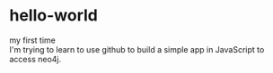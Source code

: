 # hello-world
my first time <br>
I'm trying to learn to use github to build a simple app in JavaScript to access neo4j.
